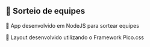 ## 📌 Sorteio de equipes

📍 App desenvolvido em NodeJS para sortear equipes

📍 Layout desenvolvido utilizando o Framework Pico.css


